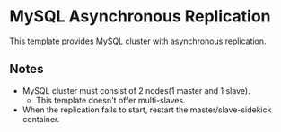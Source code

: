 # MySQL Asynchronous Replication

This template provides MySQL cluster with asynchronous replication.

## Notes
- MySQL cluster must consist of 2 nodes(1 master and 1 slave).
    - This template doesn't offer multi-slaves.
- When the replication fails to start, restart the master/slave-sidekick container.